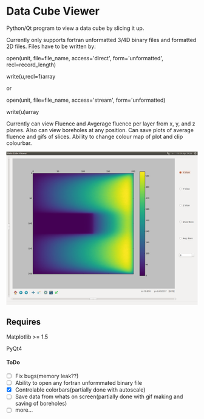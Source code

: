 # Data Cube Viewer 

Python/Qt program to view a data cube by slicing it up. 

Currently only supports fortran unformatted 3/4D binary files and formatted 2D files.
Files have to be written by:

open(unit, file=file_name, access='direct', form='unformatted', recl=record_length)

write(u,recl=1)array

or

open(unit, file=file_name, access='stream', form='unformatted)

write(u)array

Currently can view Fluence and Avgerage fluence per layer from x, y, and z planes. Also can view boreholes at any position.
Can save plots of average fluence and gifs of slices.
Ability to change colour map of plot and clip colourbar.

![Screenshot](https://github.com/lewisfish/data_cube_viewer/blob/master/Screenshot.png)

## Requires
Matplotlib >= 1.5

PyQt4

#### ToDo

  - [ ] Fix bugs(memory leak??)
  - [ ] Ability to open any fortran unformmated binary file
  - [x] Controlable colorbars(partially done with autoscale)
  - [ ] Save data from whats on screen(partially done with gif making and saving of boreholes)
  - [ ] more...
